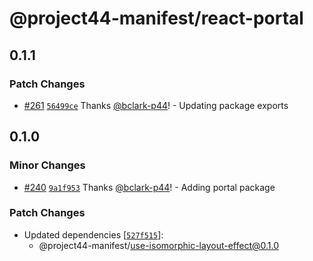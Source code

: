 # @project44-manifest/react-portal

## 0.1.1

### Patch Changes

- [#261](https://github.com/project44/manifest/pull/261)
  [`56499ce`](https://github.com/project44/manifest/commit/56499ce5991e543557dd43e4ce40f827fcbf380f)
  Thanks [@bclark-p44](https://github.com/bclark-p44)! - Updating package exports

## 0.1.0

### Minor Changes

- [#240](https://github.com/project44/manifest/pull/240)
  [`9a1f953`](https://github.com/project44/manifest/commit/9a1f953847cc6d82b8d1a1516d7de2fb87252a3d)
  Thanks [@bclark-p44](https://github.com/bclark-p44)! - Adding portal package

### Patch Changes

- Updated dependencies
  [[`527f515`](https://github.com/project44/manifest/commit/527f51571cd4ed760dcbf87d1bbc6751f44b7b98)]:
  - @project44-manifest/use-isomorphic-layout-effect@0.1.0
